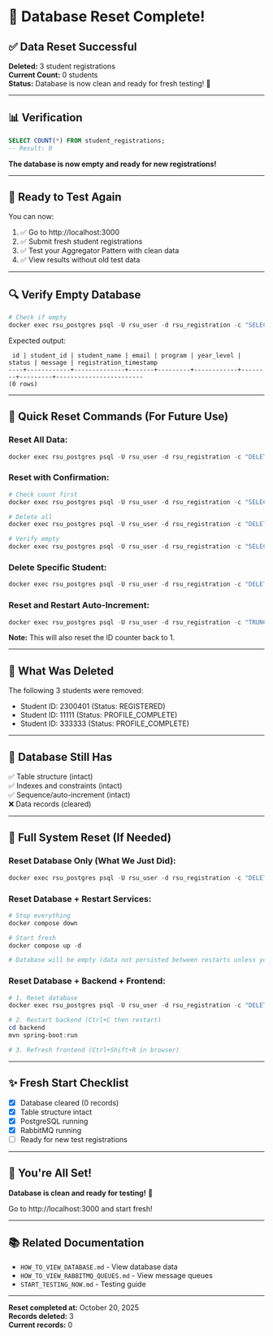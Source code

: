 # 🔄 Database Reset Complete!

## ✅ Data Reset Successful

**Deleted:** 3 student registrations  
**Current Count:** 0 students  
**Status:** Database is now clean and ready for fresh testing! 🎉

---

## 📊 Verification

```sql
SELECT COUNT(*) FROM student_registrations;
-- Result: 0
```

**The database is now empty and ready for new registrations!**

---

## 🧪 Ready to Test Again

You can now:
1. ✅ Go to http://localhost:3000
2. ✅ Submit fresh student registrations
3. ✅ Test your Aggregator Pattern with clean data
4. ✅ View results without old test data

---

## 🔍 Verify Empty Database

```powershell
# Check if empty
docker exec rsu_postgres psql -U rsu_user -d rsu_registration -c "SELECT * FROM student_registrations;"
```

Expected output:
```
 id | student_id | student_name | email | program | year_level | status | message | registration_timestamp 
----+------------+--------------+-------+---------+------------+--------+---------+------------------------
(0 rows)
```

---

## 🚀 Quick Reset Commands (For Future Use)

### Reset All Data:
```powershell
docker exec rsu_postgres psql -U rsu_user -d rsu_registration -c "DELETE FROM student_registrations;"
```

### Reset with Confirmation:
```powershell
# Check count first
docker exec rsu_postgres psql -U rsu_user -d rsu_registration -c "SELECT COUNT(*) FROM student_registrations;"

# Delete all
docker exec rsu_postgres psql -U rsu_user -d rsu_registration -c "DELETE FROM student_registrations;"

# Verify empty
docker exec rsu_postgres psql -U rsu_user -d rsu_registration -c "SELECT COUNT(*) FROM student_registrations;"
```

### Delete Specific Student:
```powershell
docker exec rsu_postgres psql -U rsu_user -d rsu_registration -c "DELETE FROM student_registrations WHERE student_id = 'STUDENT_ID_HERE';"
```

### Reset and Restart Auto-Increment:
```powershell
docker exec rsu_postgres psql -U rsu_user -d rsu_registration -c "TRUNCATE TABLE student_registrations RESTART IDENTITY;"
```
**Note:** This will also reset the ID counter back to 1.

---

## 🎯 What Was Deleted

The following 3 students were removed:
- Student ID: 2300401 (Status: REGISTERED)
- Student ID: 11111 (Status: PROFILE_COMPLETE)
- Student ID: 333333 (Status: PROFILE_COMPLETE)

---

## 📝 Database Still Has

✅ Table structure (intact)  
✅ Indexes and constraints (intact)  
✅ Sequence/auto-increment (intact)  
❌ Data records (cleared)

---

## 🔄 Full System Reset (If Needed)

### Reset Database Only (What We Just Did):
```powershell
docker exec rsu_postgres psql -U rsu_user -d rsu_registration -c "DELETE FROM student_registrations;"
```

### Reset Database + Restart Services:
```powershell
# Stop everything
docker compose down

# Start fresh
docker compose up -d

# Database will be empty (data not persisted between restarts unless you have volumes)
```

### Reset Database + Backend + Frontend:
```powershell
# 1. Reset database
docker exec rsu_postgres psql -U rsu_user -d rsu_registration -c "DELETE FROM student_registrations;"

# 2. Restart backend (Ctrl+C then restart)
cd backend
mvn spring-boot:run

# 3. Refresh frontend (Ctrl+Shift+R in browser)
```

---

## ✨ Fresh Start Checklist

- [x] Database cleared (0 records)
- [x] Table structure intact
- [x] PostgreSQL running
- [x] RabbitMQ running
- [ ] Ready for new test registrations

---

## 🎊 You're All Set!

**Database is clean and ready for testing!** 🚀

Go to http://localhost:3000 and start fresh!

---

## 📚 Related Documentation

- `HOW_TO_VIEW_DATABASE.md` - View database data
- `HOW_TO_VIEW_RABBITMQ_QUEUES.md` - View message queues
- `START_TESTING_NOW.md` - Testing guide

---

**Reset completed at:** October 20, 2025  
**Records deleted:** 3  
**Current records:** 0
